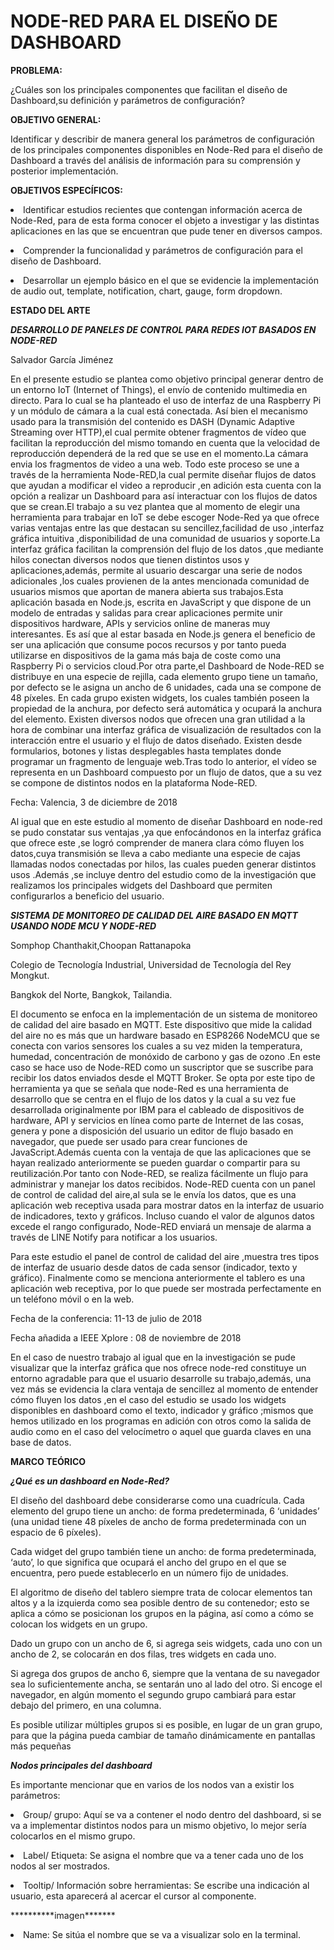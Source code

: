 #  NODE-RED PARA EL DISEÑO DE DASHBOARD

****PROBLEMA:****

<p>¿Cuáles son los principales componentes que facilitan el diseño de Dashboard,su definición y parámetros de configuración?</p>

****OBJETIVO GENERAL:****

<p>Identificar y describir de manera general los parámetros de configuración de los principales componentes disponibles en Node-Red para el diseño de Dashboard a través del análisis de información para su comprensión y posterior implementación.</p>

****OBJETIVOS ESPECÍFICOS:****
 
 <p><li>Identificar estudios recientes que contengan información acerca de Node-Red, para de esta forma conocer el objeto a investigar y las distintas aplicaciones en las que se encuentran que pude tener en diversos campos.</li></p>
<p><li>Comprender la funcionalidad y parámetros de configuración para el diseño de Dashboard.</li></p>
<p><li>Desarrollar un ejemplo básico en el que se evidencie la implementación de  audio out, template, notification, chart, gauge, form dropdown.</li></p>

****ESTADO DEL ARTE****

***DESARROLLO DE PANELES DE CONTROL PARA REDES IOT BASADOS EN NODE-RED***

<p>Salvador García Jiménez</p>

<p>En el presente estudio se plantea como objetivo  principal generar dentro de un entorno IoT (Internet of Things), el envío de contenido multimedia en directo. Para lo cual se ha planteado el uso de interfaz  de una Raspberry Pi y un módulo de cámara a la cual está conectada. Así bien el mecanismo usado para la transmisión del contenido es DASH (Dynamic Adaptive Streaming over HTTP),el cual  permite obtener  fragmentos de vídeo que facilitan la reproducción del mismo tomando en cuenta que la velocidad de reproducción dependerá de la red que se use en el momento.La cámara envia los fragmentos de video a una web. Todo este proceso se une a través  de  la herramienta Node-RED,la cual permite diseñar flujos de datos que ayudan a modificar el video a reproducir ,en adición esta cuenta con la opción a realizar un Dashboard para así interactuar con los flujos de datos que se crean.El trabajo a su vez plantea que al momento de elegir una herramienta para trabajar en IoT se debe escoger Node-Red ya que ofrece varias ventajas entre las que destacan su sencillez,facilidad de uso ,interfaz gráfica intuitiva ,disponibilidad de una comunidad de usuarios y soporte.La interfaz gráfica facilitan la comprensión del flujo de los datos ,que mediante hilos conectan diversos nodos que tienen distintos usos y aplicaciones,además, permite al usuario descargar una serie de nodos adicionales ,los cuales provienen de la antes mencionada comunidad de usuarios mismos que aportan de manera abierta sus trabajos.Esta  aplicación basada en Node.js, escrita en JavaScript y que dispone de un modelo de entradas y salidas para crear aplicaciones  permite unir dispositivos hardware, APIs y servicios online de maneras muy interesantes. Es así que al  estar basada en Node.js genera el beneficio de ser una aplicación que consume pocos recursos y por tanto pueda utilizarse en dispositivos de la gama más baja de coste como una Raspberry Pi o servicios cloud.Por otra parte,el Dashboard de Node-RED se distribuye en una especie de rejilla, cada elemento grupo tiene un tamaño, por defecto se le asigna un ancho de 6 unidades, cada una se compone de 48 píxeles. En cada grupo existen widgets, los cuales también poseen la propiedad de la anchura, por defecto será automática y ocupará la anchura del elemento. Existen diversos nodos que ofrecen una gran utilidad a la hora de combinar una interfaz gráfica de visualización de resultados con la interacción entre el usuario y el flujo de datos diseñado. Existen desde formularios, botones y listas desplegables hasta templates donde programar un fragmento de lenguaje web.Tras todo lo anterior, el vídeo se representa en un Dashboard compuesto por un flujo de datos, que a su vez se compone de distintos nodos en la plataforma Node-RED.</p>

<p>Fecha: Valencia, 3 de diciembre de 2018</p>

<p>Al igual que en este estudio al momento de diseñar Dashboard en node-red se pudo constatar sus ventajas ,ya que enfocándonos  en la interfaz gráfica que ofrece este ,se logró  comprender de manera clara cómo fluyen los datos,cuya transmisión se lleva a cabo mediante una especie de cajas llamadas nodos conectadas por hilos, las cuales pueden generar distintos usos .Además ,se incluye dentro del estudio como de la investigación que realizamos los principales widgets del Dashboard que permiten configurarlos a beneficio del usuario.</p>


***SISTEMA DE MONITOREO DE CALIDAD DEL AIRE BASADO EN MQTT USANDO NODE MCU Y NODE-RED***

<p>Somphop Chanthakit,Choopan Rattanapoka</p>
<p>Colegio de Tecnología Industrial, Universidad de Tecnología del Rey Mongkut.</p> 
<p>Bangkok del Norte, Bangkok, Tailandia.</p>

<p>El documento se enfoca en la implementación de un  sistema de monitoreo de calidad del aire basado en MQTT. Este  dispositivo que mide la calidad del aire  no es más que  un hardware basado en ESP8266 NodeMCU que se conecta con varios sensores los cuales a su vez miden la  temperatura, humedad, concentración de monóxido de carbono y gas de ozono .En este caso se hace uso de  Node-RED como un suscriptor que se suscribe para recibir  los datos enviados  desde el  MQTT Broker. Se opta por este tipo de herramienta ya que se señala que node-Red es una herramienta de desarrollo que se centra  en el  flujo de los datos y la cual  a su vez fue desarrollada originalmente por IBM para el cableado de dispositivos de hardware, API y servicios en línea como parte de Internet de las cosas, genera y pone a disposición del usuario un editor de flujo basado en navegador, que puede ser usado para crear funciones de JavaScript.Además cuenta con la ventaja de que las aplicaciones  que se hayan realizado anteriormente se pueden guardar o compartir para su reutilización.Por tanto con Node-RED, se realiza fácilmente un flujo para administrar y manejar los datos recibidos. Node-RED cuenta con un panel de control de calidad del aire,al sula se le envía los datos, que es una aplicación web receptiva usada para mostrar datos en la interfaz de usuario de indicadores, texto y gráficos. Incluso cuando el valor de algunos datos excede el rango configurado, Node-RED enviará un mensaje de alarma a través de LINE Notify para notificar a los usuarios.</p>

</p>Para este estudio el panel de control de calidad del aire ,muestra tres tipos de interfaz de usuario desde datos de cada sensor (indicador, texto y gráfico). Finalmente como se menciona anteriormente el tablero es una aplicación web receptiva, por lo que puede ser mostrada  perfectamente en un teléfono móvil o en la web.</p>

<p>Fecha de la conferencia: 11-13 de julio de 2018</p>
<p>Fecha añadida a IEEE Xplore : 08 de noviembre de 2018</p>
 
<p>En el caso de nuestro trabajo al igual que en la investigación se pude visualizar que la interfaz gráfica que nos ofrece node-red constituye un entorno agradable para que el usuario desarrolle su trabajo,además, una vez más se evidencia la clara ventaja de sencillez al momento de entender cómo fluyen los datos  ,en el caso del estudio se usado los widgets disponibles en dashboard como el texto, indicador y gráfico ;mismos que hemos utilizado en los programas en adición con otros como la salida de audio como en el caso del velocímetro o aquel que  guarda claves en una base de datos.</p>

****MARCO TEÓRICO****

***¿Qué es un dashboard en Node-Red?***

<p>El diseño del dashboard debe considerarse como una cuadrícula. Cada elemento del grupo tiene un ancho: de forma predeterminada, 6 ‘unidades’ (una unidad tiene 48 píxeles de ancho de forma predeterminada con un espacio de 6 píxeles).</p>
<p>Cada widget del grupo también tiene un ancho: de forma predeterminada, ‘auto’, lo que significa que ocupará el ancho del grupo en el que se encuentra, pero puede establecerlo en un número fijo de unidades.</p>
<p>El algoritmo de diseño del tablero siempre trata de colocar elementos tan altos y a la izquierda como sea posible dentro de su contenedor; esto se aplica a cómo se posicionan los grupos en la página, así como a cómo se colocan los widgets en un grupo.</p>
<p>Dado un grupo con un ancho de 6, si agrega seis widgets, cada uno con un ancho de 2, se colocarán en dos filas, tres widgets en cada uno.</p>
<p>Si agrega dos grupos de ancho 6, siempre que la ventana de su navegador sea lo suficientemente ancha, se sentarán uno al lado del otro. Si encoge el navegador, en algún momento el segundo grupo cambiará para estar debajo del primero, en una columna.</p>
<p>Es posible utilizar múltiples grupos si es posible, en lugar de un gran grupo, para que la página pueda cambiar de tamaño dinámicamente en pantallas más pequeñas</p>

***Nodos principales del dashboard*** 
<p>Es importante mencionar que en varios de los nodos van a existir los parámetros:</p>
<p><li>Group/ grupo: Aquí se va a contener el nodo dentro del dashboard, si se va a implementar distintos nodos para un mismo objetivo, lo mejor sería colocarlos en el mismo grupo.</li></p>
<p><li>Label/ Etiqueta: Se asigna el nombre que va a tener cada uno de los nodos al ser mostrados.</li></p>
<p><li>Tooltip/ Información sobre herramientas: Se escribe una indicación al usuario, esta aparecerá al acercar el cursor al componente.</li></p>
**********imagen*******
<p><li>Name: Se sitúa el nombre que se va a visualizar solo en la terminal.</li></p>
